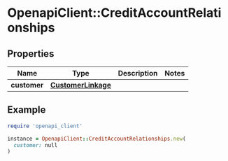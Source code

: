 # OpenapiClient::CreditAccountRelationships

## Properties

| Name | Type | Description | Notes |
| ---- | ---- | ----------- | ----- |
| **customer** | [**CustomerLinkage**](CustomerLinkage.md) |  |  |

## Example

```ruby
require 'openapi_client'

instance = OpenapiClient::CreditAccountRelationships.new(
  customer: null
)
```

